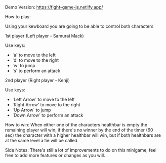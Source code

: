Demo Version: https://fight-game-js.netlify.app/

How to play:

Using your kewboard you are going to be able to control both characters.

1st player (Left player - Samurai Mack)

Use keys:

  - 'a' to move to the left
  - 'd' to move to the right
  - 'w' to jump
  - 's' to perform an attack

2nd player (Right player - Kenji)

Use keys:

  - 'Left Arrow' to move to the left
  - 'Right Arrow' to move to the right
  - 'Up Arrow' to jump
  - 'Down Arrow' to perform an attack

How to win:
When either one of the characters healthbar is empty the remaining player will win, if there's no winner by the end of the timer (60 sec) the character with a higher healthbar will win, but if both healthbars are at the same level a tie will be called.


Side Notes:
There's still a lot of improvements to do on this minigame, feel free to add more features or changes as you will. 
